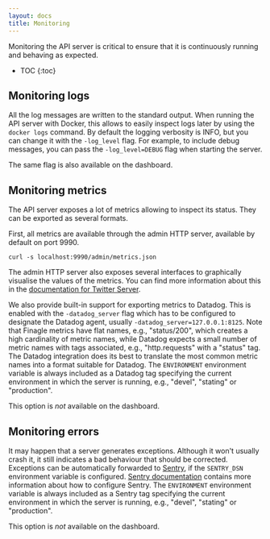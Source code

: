 ```yaml
---
layout: docs
title: Monitoring
---
```


Monitoring the API server is critical to ensure that it is continuously running and behaving as expected.

* TOC
{:toc}

## Monitoring logs

All the log messages are written to the standard output.
When running the API server with Docker, this allows to easily inspect logs later by using the `docker logs` command.
By default the logging verbosity is INFO, but you can change it with the `-log_level` flag.
For example, to include debug messages, you can pass the `-log_level=DEBUG` flag when starting the server.

The same flag is also available on the dashboard.

## Monitoring metrics

The API server exposes a lot of metrics allowing to inspect its status.
They can be exported as several formats.

First, all metrics are available through the admin HTTP server, available by default on port 9990.

```
curl -s localhost:9990/admin/metrics.json
```

The admin HTTP server also exposes several interfaces to graphically visualise the values of the metrics.
You can find more information about this in the [documentation for Twitter Server](https://twitter.github.io/twitter-server/Features.html#metrics).

We also provide built-in support for exporting metrics to Datadog.
This is enabled with the `-datadog_server` flag which has to be configured to designate the Datadog agent, usually `-datadog_server=127.0.0.1:8125`.
Note that Finagle metrics have flat names, e.g., "status/200", which creates a high cardinality of metric names, while Datadog expects a small number of metric names with tags associated, e.g., "http.requests" with a "status" tag.
The Datadog integration does its best to translate the most common metric names into a format suitable for Datadog.
The `ENVIRONMENT` environment variable is always included as a Datadog tag specifying the current environment in which the server is running, e.g., "devel", "stating" or "production".

This option is *not* available on the dashboard.

## Monitoring errors

It may happen that a server generates exceptions.
Although it won't usually crash it, it still indicates a bad behaviour that should be corrected.
Exceptions can be automatically forwarded to [Sentry](https://sentry.io), if the `SENTRY_DSN` environment variable is configured.
[Sentry documentation](https://docs.sentry.io/clients/java/config/) contains more information about how to configure Sentry.
The `ENVIRONMENT` environment variable is always included as a Sentry tag specifying the current environment in which the server is running, e.g., "devel", "stating" or "production".

This option is *not* available on the dashboard.
